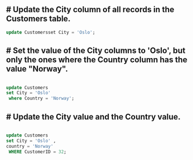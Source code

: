 ## # Update the City column of all records in the Customers table.

``` sql
update Customersset City = 'Oslo';
```

## # Set the value of the City columns to 'Oslo', but only the ones where the Country column has the value "Norway".

``` sql

update Customers
set City = 'Oslo' 
 where Country = 'Norway';
```

## # Update the City value and the Country value.

``` sql

update Customers
set City = 'Oslo' ,
country = 'Norway'
 WHERE CustomerID = 32;
```
